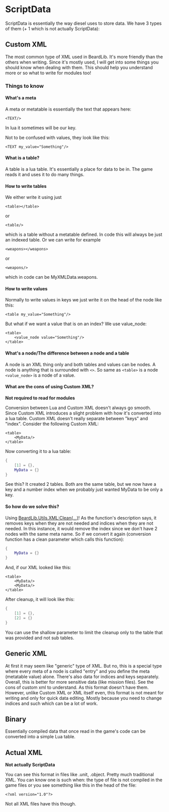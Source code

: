 # ScriptData

ScriptData is essentially the way diesel uses to store data. We have 3 types of them \(+ 1 which is not actually ScriptData\):

## Custom XML

The most common type of XML used in BeardLib. It's more friendly than the others when writing. Since it's mostly used, I will get into some things you should know when dealing with them. This should help you understand more or so what to write for modules too!

### Things to know

#### What's a meta

A meta or metatable is essentially the text that appears here:

```markup
<TEXT/>
```

In lua it sometimes will be our key.

Not to be confused with values, they look like this:

```markup
<TEXT my_value="Something"/>
```

#### What is a table?

A table is a lua table. It's essentially a place for data to be in. The game reads it and uses it to do many things.

#### How to write tables

We either write it using just

```markup
<table></table>
```

or

```markup
<table/>
```

which is a table without a metatable defined. In code this will always be just an indexed table. Or we can write for example

```markup
<weapons></weapons>
```

or

```markup
<weapons/>
```

which in code can be MyXMLData.weapons.

#### How to write values

Normally to write values in keys we just write it on the head of the node like this:

```markup
<table my_value="Something"/>
```

But what if we want a value that is on an index? We use value\_node:

```markup
<table>
    <value_node value="Something"/>
</table>
```

#### What's a node/The difference between a node and a table

A node is an XML thing only and both tables and values can be nodes. A node is anything that is surrounded with `<>`. So same as `<table>` is a node `<value_node>` is a node of a value.

#### What are the cons of using Custom XML?

**Not required to read for modules**

Conversion between Lua and Custom XML doesn't always go smooth. Since Custom XML introduces a slight problem with how it's converted into a lua table. Custom XML doesn't really separate between "keys" and "index". Consider the following Custom XML:

```markup
<table>
    <MyData/>
</table>
```

Now converting it to a lua table:

```lua
{
    [1] = {},
    MyData = {}
}
```

See this? It created 2 tables. Both are the same table, but we now have a key and a number index when we probably just wanted MyData to be only a key.

#### So how do we solve this?

Using [BeardLib.Utils.XML:Clean\(...\)](https://luffyyy.gitbook.io/beardlib/utilities/beardlib.utils.xml#other)! As the function's description says, it removes keys when they are not needed and indices when they are not needed. In this instance, it would remove the index since we don't have 2 nodes with the same meta name. So if we convert it again \(conversion function has a clean parameter which calls this function\):

```lua
{
    MyData = {}
}
```

And, if our XML looked like this:

```markup
<table>
    <MyData/>
    <MyData/>
</table>
```

After cleanup, it will look like this:

```lua
{
    [1] = {},
    [2] = {}
}
```

You can use the shallow parameter to limit the cleanup only to the table that was provided and not sub tables.

## Generic XML

At first it may seem like "generic" type of XML. But no, this is a special type where every meta of a node is called "entry" and you define the meta \(metatable value\) alone. There's also data for indices and keys separately. Overall, this is better for more sensitive data \(like mission files\). See the cons of custom xml to understand. As this format doesn't have them. However, unlike Custom XML or XML itself even, this format is not meant for writing and only for quick data editing. Mostly because you need to change indices and such which can be a lot of work.

## Binary

Essentially compiled data that once read in the game's code can be converted into a simple Lua table.

## Actual XML

**Not actually ScriptData**

You can see this format in files like .unit, .object. Pretty much traditional XML. You can know one is such when: the type of file is not compiled in the game files or you see something like this in the head of the file:

```markup
<?xml version="1.0"?>
```

Not all XML files have this though.

